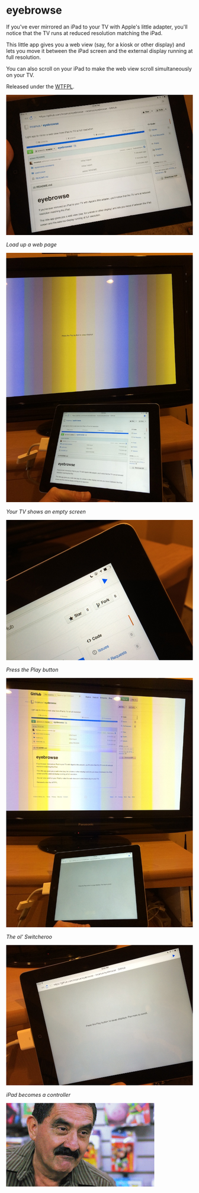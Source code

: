 # eyebrowse

If you've ever mirrored an iPad to your TV with Apple's little adapter, you'll notice that the TV runs at reduced resolution matching the iPad. 

This little app gives you a web view (say, for a kiosk or other display) and lets you move it between the iPad screen and the external display running at full resolution. 

You can also scroll on your iPad to make the web view scroll simultaneously on your TV. 

Released under the [WTFPL](http://www.wtfpl.net). 

![](./screenshots/ss1.jpg)

*Load up a web page*

![](./screenshots/ss2.jpg)

*Your TV shows an empty screen*

![](./screenshots/ss3.jpg)

*Press the Play button*

![](./screenshots/ss4.jpg)

*The ol' Switcheroo*

![](./screenshots/ss5.jpg)

*iPad becomes a controller*

![](./screenshots/animated.gif)